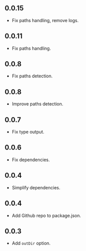 <!-- @format -->

## 0.0.15

- Fix paths handling, remove logs.

## 0.0.11

- Fix paths handling.

## 0.0.8

- Fix paths detection.

## 0.0.8

- Improve paths detection.

## 0.0.7

- Fix type output.

## 0.0.6

- Fix dependencies.

## 0.0.4

- Simplify dependencies.

## 0.0.4

- Add Github repo to package.json.

## 0.0.3

- Add `outDir` option.
